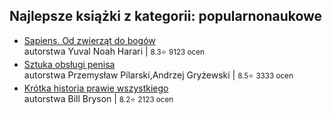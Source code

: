 ## Najlepsze książki z kategorii: popularnonaukowe
- [Sapiens. Od zwierząt do bogów](https://lubimyczytac.pl/ksiazka/4988781/sapiens-od-zwierzat-do-bogow)<br />autorstwa Yuval Noah Harari | <small title="Średnia ocen">8.3⭐</small> <small>9123 ocen</small>
- [Sztuka obsługi penisa](https://lubimyczytac.pl/ksiazka/4818570/sztuka-obslugi-penisa)<br />autorstwa Przemysław Pilarski,Andrzej Gryżewski | <small title="Średnia ocen">8.5⭐</small> <small>3333 ocen</small>
- [Krótka historia prawie wszystkiego](https://lubimyczytac.pl/ksiazka/3749344/krotka-historia-prawie-wszystkiego)<br />autorstwa Bill Bryson | <small title="Średnia ocen">8.2⭐</small> <small>2123 ocen</small>
